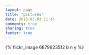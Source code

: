 ```yaml
---
layout: page
title: "pictures"
date: 2013-03-03 21:45
comments: true
sharing: true
footer: true
---
```


{% flickr_image 6879923512 b n y %}

